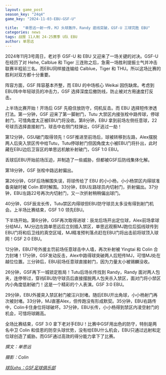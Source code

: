 ```yaml
---
layout: game_post
season_key: "24q4"
game_key: "2024-11-03-EBU-GSF-U"

title:  "单思远一射一传，MJ 头球轰炸，Randy 底线突破，GSF-U 三球完胜 EBU"
categories: news
tags: 战报 11人制 24-25赛季 U队 EBU
author: 单思远
---
```


2024年11月3号周日，老对手 GSF-U 和 EBU 又迎来了一场关键的对决。GSF-U在经历了对 Hehe, Calblue 和 Tiger 三连败之后，急需一场胜利提振士气并冲击联赛半程前三名。而EBU同样接连输给 Calblue，Tiger 和 THU。所以这场比赛的胜利对双方都十分重要。

阵容方面，GSF 阵容基本齐整，而 EBU 的中场核心 Weikai 因伤缺席。考虑到EBU阵中年轻球员的冲击力，GSF 选择深度后撤防线，防止被对方用速度打反击。

上半场比赛开始！开场后 GSF 先稳住放防守，伺机反击。而 EBU 选择短传渗透打法。第一分钟，GSF 迎来了第一脚射门，Tutu 大禁区内接张栓中路传球，停球射门，可惜角度太正被EBU门将没收。第8分钟，EBU 拿到前场左侧任意球，22号球员选择直接射门，球击中右侧门柱弹出，GSF逃过一劫！

第12分钟，GSU破门取得领先！GSF推进至前场后，球被转移到左路，Alex摆脱两人后突入禁区传中给Tutu，Tutu停球射门但因角度太小被EBU门将扑出，此时藏在EBU边后卫盲区的单思远机敏补射破门，GSF 1:0 EBU。

丢球后EBU开始前场压迫，并制造了一些威胁，但都被GSF后防线集体化解。

第18分钟，GSF 张栓中路远射偏出。

第26分钟，GSF后场解围失误，将球传给了 EBU 的小小杨，小小杨禁区内得球准备突破时被 Colin 即时解围。33分钟，EBU左路球员内切射门，折射偏出。37分钟，EBU左路22号再次内切射门，又一次折射稍稍偏出球门。

40分钟，GSF辰龙长传，Tutu禁区内得球但EBU防守球员太多没有得到射门机会。上半场比赛结束，GSF 1:0 领先EBU。

下半场开始。第6分钟，GSF再次取得进球：辰龙后场开出定位球，Alex前场拿球分给MJ，MJ分边左路单思远后立刻插入禁区，单思远观察MJ跑位后弧线球传到EBU门将和后卫线的真空区域，MJ精准预判落点赶在EBU门将出击前将球顶入球网！GSF 2:0 EBU。

12分钟，EBU7号外援主罚前场任意球击中人墙，再次补射被 Yingtai 和 Colin 合力封堵！17分钟，GSF发动反击，Alex中路得球突破两人后短传MJ，可惜MJ处在越位位置。三分钟后，EBU前场任意球直接射门，因为力量太小被锡麟没收。

26分钟，GSF再下一城锁定胜局！Tutu后场长传找到 Randy，Randy 面对两人包夹，连停带过，穿裆EBU防守球员后直接摆脱两人包夹杀入禁区，面对门将小禁区内小角度低射破门！这是一个精彩的个人表演。GSF 3:0 EBU。

29分钟，EBU外援突入禁区射门被汪兴封堵。随后EBU开出角球，小小杨射门再次被封堵。33分钟，MJ直塞Alex，但传跑没有形成默契。35分钟，EBU右路传中，Colin卡住身位将球破坏。37分钟，EBU长传，小小杨得到禁区内凌空射门的机会，可惜将球踢高。

全场比赛结束，GSF 3:0 拿下老对手EBU！比赛中GSF用出色的防守，特别是两名中卫 Colin 和佳恩的防空头球优势，没有给EBU什么机会，EBU只通过远射和定位球创造了威胁。而GSF通过高效的得分能力拿下了比赛。

*撰文：单思远*

*摄影：Colin*

[*球队xhs：GSF足球俱乐部*](https://www.xiaohongshu.com/user/profile/61dfc801000000001000bfa6)
